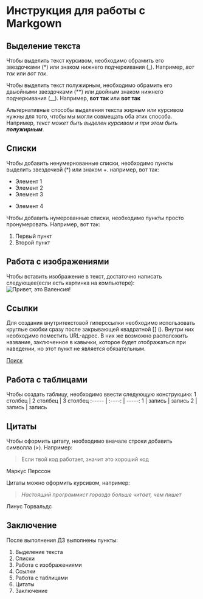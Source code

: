 # Инструкция для работы с Markgown #


## Выделение текста 

Чтобы выделить текст курсивом, необходимо обрамить его звездочками (*) или знаком нижнего подчеркивания (_). Например, *вот так* или _вот так_.

Чтобы выделить текст полужирным, необходимо обрамить его двыойными звездочками (**) или двойным знаком нижнего подчеркивания (__). Например, **вот так** или __вот так__

Альтернативные способы выделения текста жирным или курсивом нужны для того, чтобы мы могли совмещать оба этих способа. Например, _текст может быть выделен курсивом и при этом быть **полужирным**_.

## Списки

Чтобы добавить ненумернованные списки, необходимо пункты выделить звездочкой (*) или знаком +. например, вот так:
* Элемент 1
* Элемент 2
* Элемент 3
+ Элемент 4

Чтобы добавить нумерованные списки, необходимо пункты просто пронумеровать. Например, вот так:
1. Первый пункт
2. Второй пункт

##  Работа с изображениями

Чтобы вставить изображение в текст, достаточно написать следующее(если есть картинка на компьютере):
![Привет, это Валенсия!](cover_original.jpg)

## Ссылки

 Для создания внутритекстовой гиперссылки необходимо использовать круглые скобки сразу после закрывающей квадратной [] (). Внутри них необходимо поместить URL-адрес. В них же возможно расположить название, заключенное в кавычки, которое будет отображаться при наведении, но этот пункт не является обязательным.

  [Поиск](https://www.google.com/)

## Работа с таблицами

Чтобы создать таблицу, необходимо ввести следующую конструкцию:
1 столбец | 2 столбец | 3 столбец
:----- | :----: | -----:
1   | запись | запись
2  | запись  | запись

## Цитаты

Чтобы оформить цитату, необходимо вначале строки добавить символла (>). Например:

> Если твой код работает, значит это хороший код

Маркус Перссон

Цитаты можно оформить курсивом, например:

> *Настоящий программист гораздо больше читает, чем пишет*

Линус Торвальдс

## Заключение

После выполнения ДЗ выполнены пункты:
1. Выделение текста 
2. Списки
3. Работа с изображениями
4. Ссылки
5. Работа с таблицами
6. Цитаты
7. Заключение
